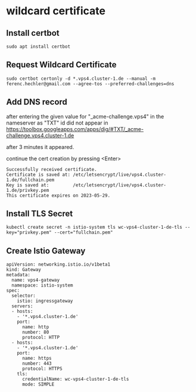 # wildcard certificate

## Install certbot

```
sudo apt install certbot
```

## Request Wildcard Certificate

```
sudo certbot certonly -d *.vps4.cluster-1.de --manual -m ferenc.hechler@gmail.com --agree-tos --preferred-challenges=dns
```

## Add DNS record

after entering the given value for "_acme-challenge.vps4" in the nameserver as "TXT" id did not appear in 
https://toolbox.googleapps.com/apps/dig/#TXT/_acme-challenge.vps4.cluster-1.de

after 3 minutes it appeared.

continue the cert creation by pressing &lt;Enter&gt;

```
Successfully received certificate.
Certificate is saved at: /etc/letsencrypt/live/vps4.cluster-1.de/fullchain.pem
Key is saved at:         /etc/letsencrypt/live/vps4.cluster-1.de/privkey.pem
This certificate expires on 2023-05-29.
```

## Install TLS Secret 

```
kubectl create secret -n istio-system tls wc-vps4-cluster-1-de-tls --key="privkey.pem" --cert="fullchain.pem"
```

## Create Istio Gateway

```
apiVersion: networking.istio.io/v1beta1
kind: Gateway
metadata:
  name: vps4-gateway
  namespace: istio-system
spec:
  selector:
    istio: ingressgateway
  servers:
  - hosts:
    - '*.vps4.cluster-1.de'
    port:
      name: http
      number: 80
      protocol: HTTP
  - hosts:
    - '*.vps4.cluster-1.de'
    port:
      name: https
      number: 443
      protocol: HTTPS
    tls:
      credentialName: wc-vps4-cluster-1-de-tls
      mode: SIMPLE
```

